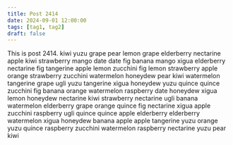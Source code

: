 ```yaml
---
title: Post 2414
date: 2024-09-01 12:00:00
tags: [tag1, tag2]
draft: false
---
```

This is post 2414.
kiwi
yuzu
grape
pear
lemon
grape
elderberry
nectarine
apple
kiwi
strawberry
mango
date
date
fig
banana
mango
xigua
elderberry
nectarine
fig
tangerine
apple
lemon
zucchini
fig
lemon
strawberry
apple
orange
strawberry
zucchini
watermelon
honeydew
pear
kiwi
watermelon
tangerine
grape
ugli
yuzu
tangerine
xigua
honeydew
yuzu
quince
quince
zucchini
fig
banana
orange
watermelon
raspberry
date
honeydew
xigua
lemon
honeydew
nectarine
kiwi
strawberry
nectarine
ugli
banana
watermelon
elderberry
grape
orange
quince
fig
nectarine
xigua
apple
zucchini
raspberry
ugli
quince
quince
apple
elderberry
elderberry
watermelon
xigua
honeydew
banana
apple
apple
tangerine
yuzu
orange
yuzu
quince
raspberry
zucchini
watermelon
raspberry
nectarine
yuzu
pear
kiwi
